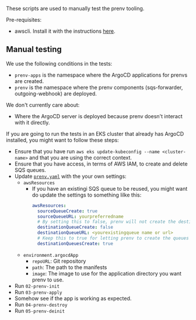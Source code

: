 These scripts are used to manually test the prenv tooling.

Pre-requisites:

- awscli. Install it with the instructions [here](https://docs.aws.amazon.com/cli/latest/userguide/getting-started-install.html).

## Manual testing

We use the following conditions in the tests:

- `prenv-apps` is the namespace where the ArgoCD applications for prenvs are created.
- `prenv` is the namespace where the prenv components (sqs-forwarder, outgoing-webhook) are deployed.

We don't currently care about:

- Where the ArgoCD server is deployed because prenv doesn't interact with it directly.

If you are going to run the tests in an EKS cluster that already has ArgoCD installed, you might
want to follow these steps:

- Ensure that you have run `aws eks update-kubeconfig --name <cluster-name>` and that you are
  using the correct context.
- Ensure that you have access, in terms of AWS IAM, to create and delete SQS queues.
- Update [`prenv.yaml`](prenv.yaml) with the your own settings:
  - `awsResources`
    - If you have an existingi SQS queue to be reused, you might want do update the settings to something lilke this:
      ```yaml
      awsResources:
        sourceQueueCreate: true
        sourceQueueURL: yourpreferredname
        # By setting this to false, prenv will not create the destination queue and instead will use the existing one
        destinationQueueCreate: false
        destinationQueueURL: <yourexistingqueue name or url>
        # Keep this to true for letting prenv to create the queues for prenvs
        destinationQueuesCreate: true
      ```
  - `environment.argocdApp`
    - `repoURL`: Git repository
    - `path`: The path to the manifests
    - `image`: The image to use for the application
  directory you want prenv to use.
- Run `02-prenv-init`
- Run `03-prenv-apply`
- Somehow see if the app is working as expected.
- Run `04-prenv-destroy`
- Run `05-prenv-deinit`
